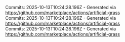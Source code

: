 Commits: 2025-10-13T10:24:28.196Z - Generated via https://github.com/marketplace/actions/artificial-grass
<br>
Commits: 2025-10-13T10:24:28.196Z - Generated via https://github.com/marketplace/actions/artificial-grass
<br>
Commits: 2025-10-13T10:24:28.196Z - Generated via https://github.com/marketplace/actions/artificial-grass
<br>
